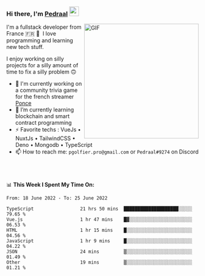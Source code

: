 ### Hi there, I'm <a href="https://pedraal.dev" target="_blank">Pedraal</a> <img src="https://media.giphy.com/media/hvRJCLFzcasrR4ia7z/giphy.gif" width="25px">
<img align="right" alt="GIF" src="https://pedraal.dev/avatar.png" width="300" height="300" />

I'm a fullstack developer from France 🇫🇷 🥖 &nbsp;I love programming and learning new
tech stuff.

I enjoy working on silly projects for a silly amount of time to fix a silly problem 🙃

- 🔭  I'm currently working on a community trivia game for the french streamer <a href="https://twitch.tv/ponce" target="_blank">Ponce</a>
- 🌱 I’m currently learning blockchain and smart contract programming
- ⚡ Favorite techs : VueJs &bull; NuxtJs &bull; TailwindCSS &bull; Deno &bull; Mongodb &bull; TypeScript
- 📫 How to reach me: `pgolfier.pro@gmail.com` or `Pedraal#9274` on Discord

<br>
<br>

📊 **This Week I Spent My Time On:**
<!--START_SECTION:waka-->

```text
From: 18 June 2022 - To: 25 June 2022

TypeScript                 21 hrs 50 mins  ████████████████████░░░░░   79.65 %
Vue.js                     1 hr 47 mins    █▓░░░░░░░░░░░░░░░░░░░░░░░   06.53 %
HTML                       1 hr 15 mins    █░░░░░░░░░░░░░░░░░░░░░░░░   04.56 %
JavaScript                 1 hr 9 mins     █░░░░░░░░░░░░░░░░░░░░░░░░   04.22 %
JSON                       24 mins         ▒░░░░░░░░░░░░░░░░░░░░░░░░   01.49 %
Other                      19 mins         ▒░░░░░░░░░░░░░░░░░░░░░░░░   01.21 %
```

<!--END_SECTION:waka-->
